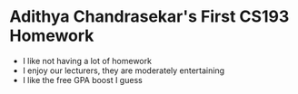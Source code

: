 # Adithya Chandrasekar's First CS193 Homework

- I like not having a lot of homework
- I enjoy our lecturers, they are moderately entertaining
- I like the free GPA boost I guess
